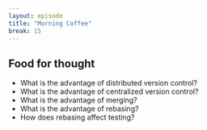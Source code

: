 ```yaml
---
layout: episode
title: "Morning Coffee"
break: 15
---
```


## Food for thought

- What is the advantage of distributed version control?
- What is the advantage of centralized version control?
- What is the advantage of merging?
- What is the advantage of rebasing?
- How does rebasing affect testing?
